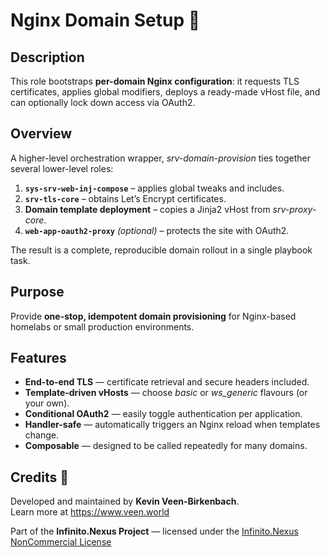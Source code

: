 # Nginx Domain Setup 🚀

## Description

This role bootstraps **per-domain Nginx configuration**: it requests TLS certificates, applies global modifiers, deploys a ready-made vHost file, and can optionally lock down access via OAuth2.

## Overview

A higher-level orchestration wrapper, *srv-domain-provision* ties together several lower-level roles:

1. **`sys-srv-web-inj-compose`** – applies global tweaks and includes.  
2. **`srv-tls-core`** – obtains Let’s Encrypt certificates.  
3. **Domain template deployment** – copies a Jinja2 vHost from *srv-proxy-core*.  
4. **`web-app-oauth2-proxy`** *(optional)* – protects the site with OAuth2.

The result is a complete, reproducible domain rollout in a single playbook task.

## Purpose

Provide **one-stop, idempotent domain provisioning** for Nginx-based homelabs or small production environments.

## Features

- **End-to-end TLS** — certificate retrieval and secure headers included.  
- **Template-driven vHosts** — choose *basic* or *ws_generic* flavours (or your own).  
- **Conditional OAuth2** — easily toggle authentication per application.  
- **Handler-safe** — automatically triggers an Nginx reload when templates change.  
- **Composable** — designed to be called repeatedly for many domains.

## Credits 📝

Developed and maintained by **Kevin Veen-Birkenbach**.  
Learn more at <https://www.veen.world>

Part of the **Infinito.Nexus Project** — licensed under the [Infinito.Nexus NonCommercial License](https://s.infinito.nexus/license)